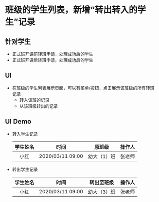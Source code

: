 # 班级的学生列表，新增“转出转入的学生”记录

## 针对学生
* 正式班开课前转班申请，处理成功后的学生
* 正式班开课后转班申请，处理成功后的学生

## UI
* 在班级的学生列表展示页面，可以有菜单/按钮，点击展示该班级的所有转班记录
  * 转入该班的记录
  * 从该班级转出的记录

## UI Demo

* 转入学生记录

  | 学生姓名 | 时间 | 原班级 | 操作人 |
  | :--: | :--: | :--: | :--: |
  | 小红 | 2020/03/11 09:00 | 幼大（1）班 | 张老师 |

* 转出学生记录

  | 学生姓名 | 时间 | 转出至班级 | 操作人 |
  | :--: | :--: | :--: | :--: |
  | 小红 | 2020/03/11 09:00 | 幼大（3）班 | 张老师 |

